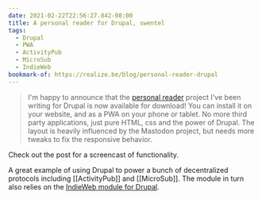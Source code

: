 ```yaml
---
date: 2021-02-22T22:56:27.842-08:00
title: A personal reader for Drupal, swentel
tags:
  - Drupal
  - PWA
  - ActivityPub
  - MicroSub
  - IndieWeb
bookmark-of: https://realize.be/blog/personal-reader-drupal
---
```

> I'm happy to announce that the [personal reader](https://www.drupal.org/project/reader) project I've been writing for Drupal is now available for download! You can install it on your website, and as a PWA on your phone or tablet. No more third party applications, just pure HTML, css and the power of Drupal. The layout is heavily influenced by the Mastodon project, but needs more tweaks to fix the responsive behavior.

Check out the post for a screencast of functionality.

A great example of using Drupal to power a bunch of decentralized protocols including [[ActivityPub]] and [[MicroSub]]. The module in turn also relies on the [IndieWeb module for Drupal](https://www.drupal.org/project/indieweb).
